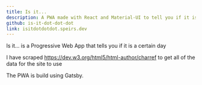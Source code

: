 ```yaml
---
title: Is it...
description: A PWA made with React and Material-UI to tell you if it is a certain day
github: is-it-dot-dot-dot
link: isitdotdotdot.speirs.dev
---
```

Is it... is a Progressive Web App that tells you if it is a certain day

I have scraped <https://dev.w3.org/html5/html-author/charref> to get all of the data for the site to use

The PWA is build using Gatsby.
